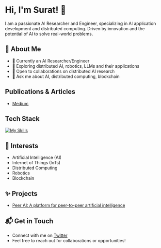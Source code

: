 # Hi, I'm Surat! 👋

I am a passionate AI Researcher and Engineer, specializing in AI application development and distributed computing. Driven by innovation and the potential of AI to solve real-world problems.

## 🚀 About Me

- 🔭 Currently an AI Researcher/Engineer
- 🌱 Exploring distributed AI, robotics, LLMs and their applications
- 👯 Open to collaborations on distributed AI research
- 💬 Ask me about AI, distributed computing, blockchain

## Publications & Articles
- [Medium](https://medium.com/@steerapi)

## Tech Stack
[![My Skills](https://skillicons.dev/icons?i=ts,js,html,css,go,react,angular,python,pytorch,tensorflow,c,solidity,opencv,azure,aws,googlecloud,github)](https://skillicons.dev)

## 🌱 Interests

  - Artificial Intelligence (AI)
  - Internet of Things (IoTs)
  - Distributed Computing
  - Robotics
  - Blockchain

## ✨ Projects

  - [Peer AI: A platform for peer-to-peer artificial intelligence](https://github.com/peer-ai)

## 📬 Get in Touch

- Connect with me on [Twitter](https://twitter.com/steerapi)
- Feel free to reach out for collaborations or opportunities!

